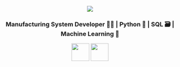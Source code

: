 
<p align="center"><img align="center" src="https://img.shields.io/badge/Mahira-Hamzah-blue"></p>
<h3 align="center">Manufacturing System Developer 👩‍🏭 | Python 🐍 | SQL 🗃️ | Machine Learning 🎰 </h3>
<p align="center">
  <a target="_blank" href="http://www.twitter.com/MahiraHmzh"><img src="https://edent.github.io/SuperTinyIcons/images/svg/twitter.svg" align="center" height="48" width="48" ></a>
  <a target="_blank" href="https://www.linkedin.com/in/mahirahamzah/"><img src="https://edent.github.io/SuperTinyIcons/images/svg/linkedin.svg" align="center" height="48" width="48" ></a>
  </p>

